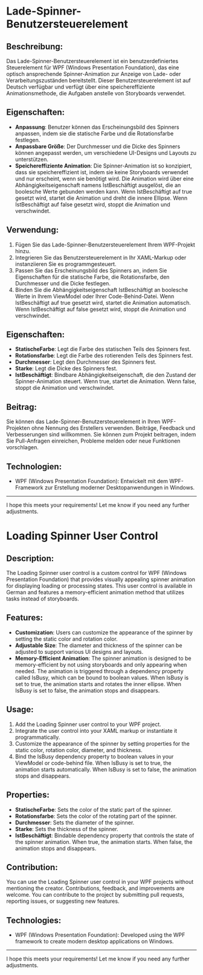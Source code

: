 # Lade-Spinner-Benutzersteuerelement

## Beschreibung:
Das Lade-Spinner-Benutzersteuerelement ist ein benutzerdefiniertes Steuerelement für WPF (Windows Presentation Foundation), das eine optisch ansprechende Spinner-Animation zur Anzeige von Lade- oder Verarbeitungszuständen bereitstellt. Dieser Benutzersteuerelement ist auf Deutsch verfügbar und verfügt über eine speichereffiziente Animationsmethode, die Aufgaben anstelle von Storyboards verwendet.

## Eigenschaften:
- **Anpassung**: Benutzer können das Erscheinungsbild des Spinners anpassen, indem sie die statische Farbe und die Rotationsfarbe festlegen.
- **Anpassbare Größe**: Der Durchmesser und die Dicke des Spinners können angepasst werden, um verschiedene UI-Designs und Layouts zu unterstützen.
- **Speichereffiziente Animation**: Die Spinner-Animation ist so konzipiert, dass sie speichereffizient ist, indem sie keine Storyboards verwendet und nur erscheint, wenn sie benötigt wird. Die Animation wird über eine Abhängigkeitseigenschaft namens IstBeschäftigt ausgelöst, die an boolesche Werte gebunden werden kann. Wenn IstBeschäftigt auf true gesetzt wird, startet die Animation und dreht die innere Ellipse. Wenn IstBeschäftigt auf false gesetzt wird, stoppt die Animation und verschwindet.

## Verwendung:
1. Fügen Sie das Lade-Spinner-Benutzersteuerelement Ihrem WPF-Projekt hinzu.
2. Integrieren Sie das Benutzersteuerelement in Ihr XAML-Markup oder instanziieren Sie es programmgesteuert.
3. Passen Sie das Erscheinungsbild des Spinners an, indem Sie Eigenschaften für die statische Farbe, die Rotationsfarbe, den Durchmesser und die Dicke festlegen.
4. Binden Sie die Abhängigkeitseigenschaft IstBeschäftigt an boolesche Werte in Ihrem ViewModel oder Ihrer Code-Behind-Datei. Wenn IstBeschäftigt auf true gesetzt wird, startet die Animation automatisch. Wenn IstBeschäftigt auf false gesetzt wird, stoppt die Animation und verschwindet.

## Eigenschaften:
- **StatischeFarbe**: Legt die Farbe des statischen Teils des Spinners fest.
- **Rotationsfarbe**: Legt die Farbe des rotierenden Teils des Spinners fest.
- **Durchmesser**: Legt den Durchmesser des Spinners fest.
- **Starke**: Legt die Dicke des Spinners fest.
- **IstBeschäftigt**: Bindbare Abhängigkeitseigenschaft, die den Zustand der Spinner-Animation steuert. Wenn true, startet die Animation. Wenn false, stoppt die Animation und verschwindet.

## Beitrag:
Sie können das Lade-Spinner-Benutzersteuerelement in Ihren WPF-Projekten ohne Nennung des Erstellers verwenden. Beiträge, Feedback und Verbesserungen sind willkommen. Sie können zum Projekt beitragen, indem Sie Pull-Anfragen einreichen, Probleme melden oder neue Funktionen vorschlagen.

## Technologien:
- WPF (Windows Presentation Foundation): Entwickelt mit dem WPF-Framework zur Erstellung moderner Desktopanwendungen in Windows.

---

I hope this meets your requirements! Let me know if you need any further adjustments.

# Loading Spinner User Control

## Description:
The Loading Spinner user control is a custom control for WPF (Windows Presentation Foundation) that provides visually appealing spinner animation for displaying loading or processing states. This user control is available in German and features a memory-efficient animation method that utilizes tasks instead of storyboards.

## Features:
- **Customization**: Users can customize the appearance of the spinner by setting the static color and rotation color.
- **Adjustable Size**: The diameter and thickness of the spinner can be adjusted to support various UI designs and layouts.
- **Memory-Efficient Animation**: The spinner animation is designed to be memory-efficient by not using storyboards and only appearing when needed. The animation is triggered through a dependency property called IsBusy, which can be bound to boolean values. When IsBusy is set to true, the animation starts and rotates the inner ellipse. When IsBusy is set to false, the animation stops and disappears.

## Usage:
1. Add the Loading Spinner user control to your WPF project.
2. Integrate the user control into your XAML markup or instantiate it programmatically.
3. Customize the appearance of the spinner by setting properties for the static color, rotation color, diameter, and thickness.
4. Bind the IsBusy dependency property to boolean values in your ViewModel or code-behind file. When IsBusy is set to true, the animation starts automatically. When IsBusy is set to false, the animation stops and disappears.

## Properties:
- **StatischeFarbe**: Sets the color of the static part of the spinner.
- **Rotationsfarbe**: Sets the color of the rotating part of the spinner.
- **Durchmesser**: Sets the diameter of the spinner.
- **Starke**: Sets the thickness of the spinner.
- **IstBeschäftigt**: Bindable dependency property that controls the state of the spinner animation. When true, the animation starts. When false, the animation stops and disappears.

## Contribution:
You can use the Loading Spinner user control in your WPF projects without mentioning the creator. Contributions, feedback, and improvements are welcome. You can contribute to the project by submitting pull requests, reporting issues, or suggesting new features.

## Technologies:
- WPF (Windows Presentation Foundation): Developed using the WPF framework to create modern desktop applications on Windows.

---
I hope this meets your requirements! Let me know if you need any further adjustments.
